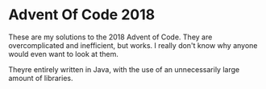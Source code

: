 # Advent Of Code 2018
These are my solutions to the 2018 Advent of Code. They are overcomplicated and inefficient, but works. I really don't know why anyone would even want to look at them.

Theyre entirely written in Java, with the use of an unnecessarily large amount of libraries.